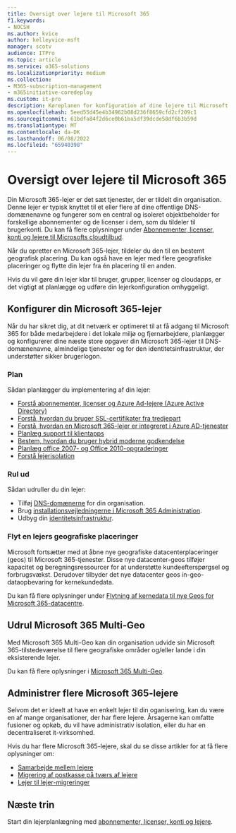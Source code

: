 ```yaml
---
title: Oversigt over lejere til Microsoft 365
f1.keywords:
- NOCSH
ms.author: kvice
author: kelleyvice-msft
manager: scotv
audience: ITPro
ms.topic: article
ms.service: o365-solutions
ms.localizationpriority: medium
ms.collection:
- M365-subscription-management
- m365initiative-coredeploy
ms.custom: it-pro
description: Køreplanen for konfiguration af dine lejere til Microsoft 365.
ms.openlocfilehash: 5eed55d45e4b34962b08d236f8659cfd2cf209c1
ms.sourcegitcommit: 61bdfa84f2d6ce0b61ba5df39dcde58df6b3b59d
ms.translationtype: MT
ms.contentlocale: da-DK
ms.lasthandoff: 06/08/2022
ms.locfileid: "65940398"
---
```

# <a name="tenant-roadmap-for-microsoft-365"></a>Oversigt over lejere til Microsoft 365

Din Microsoft 365-lejer er det sæt tjenester, der er tildelt din organisation. Denne lejer er typisk knyttet til et eller flere af dine offentlige DNS-domænenavne og fungerer som en central og isoleret objektbeholder for forskellige abonnementer og de licenser i dem, som du tildeler til brugerkonti. Du kan få flere oplysninger under [Abonnementer, licenser, konti og lejere til Microsofts cloudtilbud](subscriptions-licenses-accounts-and-tenants-for-microsoft-cloud-offerings.md).

Når du opretter en Microsoft 365-lejer, tildeler du den til en bestemt geografisk placering. Du kan også have en lejer med flere geografiske placeringer og flytte din lejer fra én placering til en anden.

Hvis du vil gøre din lejer klar til bruger, grupper, licenser og cloudapps, er det vigtigt at planlægge og udføre din lejerkonfiguration omhyggeligt.

## <a name="set-up-your-microsoft-365-tenant"></a>Konfigurer din Microsoft 365-lejer

Når du har sikret dig, at dit netværk er optimeret til at få adgang til Microsoft 365 for både medarbejdere i det lokale miljø og fjernarbejdere, planlægger og konfigurerer dine næste store opgaver din Microsoft 365-lejer til DNS-domænenavne, almindelige tjenester og for den identitetsinfrastruktur, der understøtter sikker brugerlogon.

### <a name="plan"></a>Plan

Sådan planlægger du implementering af din lejer:

- [Forstå abonnementer, licenser og Azure Ad-lejere (Azure Active Directory)](subscriptions-licenses-accounts-and-tenants-for-microsoft-cloud-offerings.md)
- [Forstå, hvordan du bruger SSL-certifikater fra tredjepart](plan-for-third-party-ssl-certificates.md)
- [Forstå, hvordan en Microsoft 365-lejer er integreret i Azure AD-tjenester](integrated-apps-and-azure-ads.md)
- [Planlæg support til klientapps](microsoft-365-client-support-certificate-based-authentication.md)
- [Bestem, hvordan du bruger hybrid moderne godkendelse](hybrid-modern-auth-overview.md)
- [Planlæg office 2007- og Office 2010-opgraderinger](plan-upgrade-previous-versions-office.md)
- [Forstå lejerisolation](/microsoft-365-isolation-in-microsoft-365?view=o365-worldwide&preserve-view=true)

### <a name="deploy"></a>Rul ud

Sådan udruller du din lejer: 

- Tilføj [DNS-domænerne](../admin/setup/add-domain.md) for din organisation.
- Brug [installationsvejledningerne i Microsoft 365 Administration](setup-guides-for-microsoft-365.md).
- Udbyg din [identitetsinfrastruktur](deploy-identity-solution-overview.md).

### <a name="move-a-tenants-geographic-locations"></a>Flyt en lejers geografiske placeringer

Microsoft fortsætter med at åbne nye geografiske datacenterplaceringer (geos) til Microsoft 365-tjenester. Disse nye datacenter-geos tilføjer kapacitet og beregningsressourcer for at understøtte kundeefterspørgsel og forbrugsvækst. Derudover tilbyder det nye datacenter geos in-geo-dataopbevaring for kernekundedata.

Du kan få flere oplysninger under [Flytning af kernedata til nye Geos for Microsoft 365-datacentre](moving-data-to-new-datacenter-geos.md).


## <a name="deploy-microsoft-365-multi-geo"></a>Udrul Microsoft 365 Multi-Geo

Med Microsoft 365 Multi-Geo kan din organisation udvide sin Microsoft 365-tilstedeværelse til flere geografiske områder og/eller lande i din eksisterende lejer.

Du kan få flere oplysninger i [Microsoft 365 Multi-Geo](microsoft-365-multi-geo.md).

## <a name="manage-multiple-microsoft-365-tenants"></a>Administrer flere Microsoft 365-lejere 

Selvom det er ideelt at have en enkelt lejer til din oganisering, kan du være en af mange organisationer, der har flere lejere. Årsagerne kan omfatte fusioner og opkøb, du vil have administrativ isolation, eller du har en decentraliseret it-virksomhed.

Hvis du har flere Microsoft 365-lejere, skal du se disse artikler for at få flere oplysninger om:

- [Samarbejde mellem lejere](microsoft-365-inter-tenant-collaboration.md)
- [Migrering af postkasse på tværs af lejere](cross-tenant-mailbox-migration.md)
- [Lejer til lejer-migreringer](microsoft-365-tenant-to-tenant-migrations.md)

## <a name="next-step"></a>Næste trin

Start din lejerplanlægning med [abonnementer, licenser, konti og lejere](subscriptions-licenses-accounts-and-tenants-for-microsoft-cloud-offerings.md).